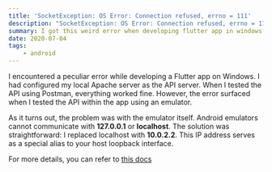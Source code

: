 ```yaml
---
title: 'SocketException: OS Error: Connection refused, errno = 111'
description: "SocketException: OS Error: Connection refused, errno = 111 on Android emulator"
summary: I got this weird error when developing flutter app in windows.
date: 2020-07-04
tags:
    - android
---
```


I encountered a peculiar error while developing a Flutter app on Windows. I had configured my local Apache server as the API server. When I tested the API using Postman, everything worked fine. However, the error surfaced when I tested the API within the app using an emulator.

As it turns out, the problem was with the emulator itself. Android emulators cannot communicate with **127.0.0.1** or **localhost**. The solution was straightforward: I replaced localhost with **10.0.2.2**. This IP address serves as a special alias to your host loopback interface.

For more details, you can refer to [this docs](https://developer.android.com/studio/run/emulator-networking)